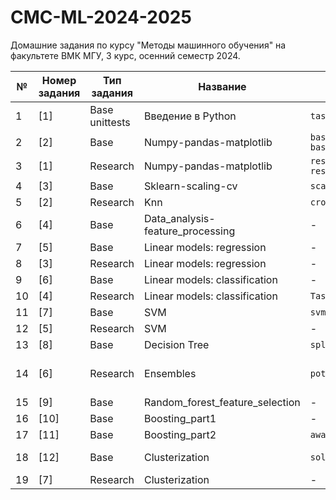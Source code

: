 # CMC-ML-2024-2025
Домашние задания по курсу "Методы машинного обучения" на факультете ВМК МГУ, 3 курс, осенний семестр 2024.

|№|Номер задания|Тип задания|Название|Файл unittests/ML|Балл unittests/ML|
|---|---|---|---|---|---|
|1|[1]|Base unittests|Введение в Python|```task15.py, task6.py, task7.py```|full|
|2|[2]|Base|Numpy-pandas-matplotlib|```base_functions.py, base_functions_vectorised.py```|full|
|3|[1]|Research|Numpy-pandas-matplotlib|```research_functions.py, research_functions_vectorised.py```|full|
|4|[3]|Base|Sklearn-scaling-cv|```scalers.py```|full|
|5|[2]|Research|Knn|```cross_val.py```|full|
|6|[4]|Base|Data_analysis-feature_processing|-|-|
|7|[5]|Base|Linear models: regression|-|-|
|8|[3]|Research|Linear models: regression|-|-|
|9|[6]|Base|Linear models: classification|-|-|
|10|[4]|Research|Linear models: classification|```Task.py```|full|
|11|[7]|Base|SVM|```svm_solution.py```|acc 0.95 ?|
|12|[5]|Research|SVM|-|-|
|13|[8]|Base|Decision Tree|```split_measures.py```|full ?|
|14|[6]|Research|Ensembles|```potential_prediction.py```|full, mae=0.005, ?|
|15|[9]|Base|Random_forest_feature_selection|-|-|
|16|[10]|Base|Boosting_part1|-|-|
|17|[11]|Base|Boosting_part2|```awards_prediction.py```|?|
|18|[12]|Base|Clusterization|```solution.py```|last test memory limit|
|19|[7]|Research|Clusterization|-|-|

